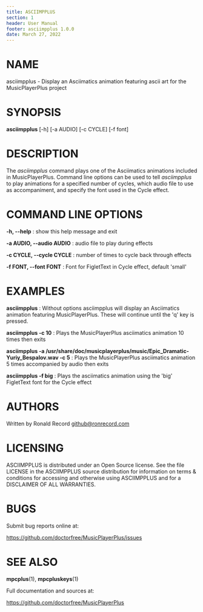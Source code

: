 ```yaml
---
title: ASCIIMPPLUS
section: 1
header: User Manual
footer: asciimpplus 1.0.0
date: March 27, 2022
---
```

# NAME
asciimpplus - Display an Asciimatics animation featuring ascii art for the MusicPlayerPlus project

# SYNOPSIS
**asciimpplus** [-h] [-a AUDIO] [-c CYCLE] [-f font]

# DESCRIPTION
The *asciimpplus* command plays one of the Asciimatics animations included in
MusicPlayerPlus. Command line options can be used to tell *asciimpplus* to play
animations for a specified number of cycles, which audio file to use as
accompaniment, and specify the font used in the Cycle effect.

# COMMAND LINE OPTIONS
**-h, --help**
: show this help message and exit

**-a AUDIO, --audio AUDIO**
: audio file to play during effects

**-c CYCLE, --cycle CYCLE**
: number of times to cycle back through effects

**-f FONT, --font FONT**
: Font for FigletText in Cycle effect, default 'small'

# EXAMPLES
**asciimpplus**
: Without options asciimpplus will display an Asciimatics animation featuring MusicPlayerPlus. These will continue until the 'q' key is pressed.

**asciimpplus -c 10**
: Plays the MusicPlayerPlus asciimatics animation 10 times then exits 

**asciimpplus -a /usr/share/doc/musicplayerplus/music/Epic_Dramatic-Yuriy_Bespalov.wav -c 5**
: Plays the MusicPlayerPlus asciimatics animation 5 times accompanied by audio then exits 

**asciimpplus -f big**
: Plays the asciimatics animation using the 'big' FigletText font for the Cycle effect

# AUTHORS
Written by Ronald Record github@ronrecord.com

# LICENSING
ASCIIMPPLUS is distributed under an Open Source license.
See the file LICENSE in the ASCIIMPPLUS source distribution
for information on terms &amp; conditions for accessing and
otherwise using ASCIIMPPLUS and for a DISCLAIMER OF ALL WARRANTIES.

# BUGS
Submit bug reports online at:

https://github.com/doctorfree/MusicPlayerPlus/issues

# SEE ALSO
**mpcplus**(1), **mpcpluskeys**(1)

Full documentation and sources at:

https://github.com/doctorfree/MusicPlayerPlus

